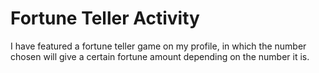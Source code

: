 # Fortune Teller Activity
I have featured a fortune teller game on my profile, in which the number chosen will give a certain fortune amount depending on the number it is.